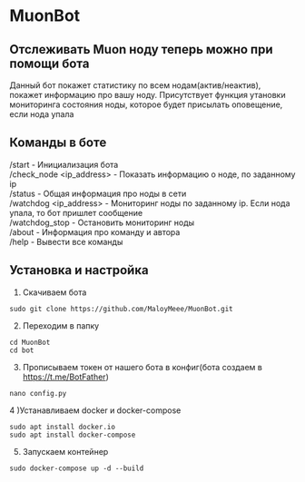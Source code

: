 # MuonBot
## Отслеживать Muon ноду теперь можно при помощи бота
Данный бот покажет статистику по всем нодам(актив/неактив), покажет информацию про вашу ноду. Присутствует функция утановки мониторинга состояния ноды, которое будет присылать оповещение, если нода упала
## Команды в боте
/start - Инициализация бота <br />
/check_node <ip_address> - Показать информацию о ноде, по заданному ip <br />
/status - Общая информация про ноды в сети<br />
/watchdog <ip_address> - Мониторинг ноды по заданному ip. Если нода упала, то бот пришлет сообщение<br />
/watchdog_stop - Остановить мониторинг ноды<br />
/about - Информация про команду и автора<br />
/help - Вывести все команды<br />
## Установка и настройка
1) Скачиваем бота

```
sudo git clone https://github.com/MaloyMeee/MuonBot.git

```
2) Переходим в папку
```
cd MuonBot
cd bot
```
3) Прописываем токен от нашего бота в конфиг(бота создаем в https://t.me/BotFather)
```
nano config.py
```
4 )Устанавливаем docker и docker-compose
```
sudo apt install docker.io 
sudo apt install docker-compose
```
5) Запускаем контейнер
```
sudo docker-compose up -d --build
```
